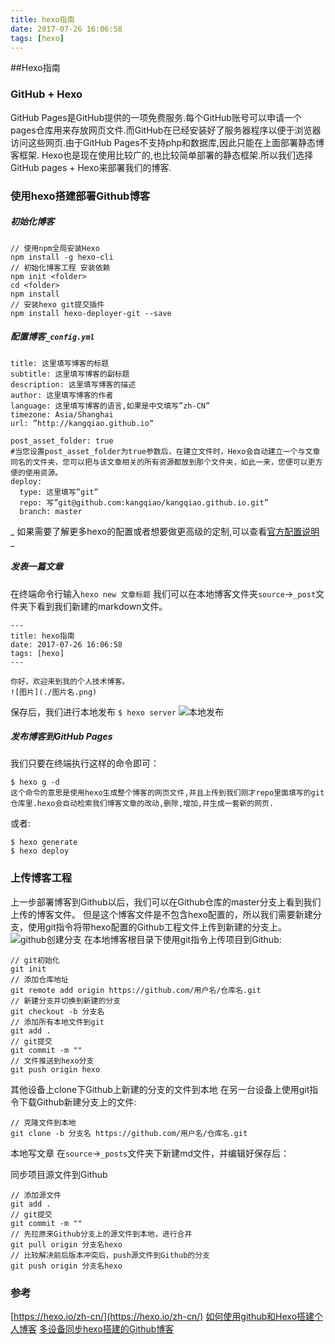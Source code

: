 ```yaml
---
title: hexo指南
date: 2017-07-26 16:06:58
tags: [hexo]
---
```


##Hexo指南

### GitHub + Hexo
GitHub Pages是GitHub提供的一项免费服务.每个GitHub账号可以申请一个pages仓库用来存放网页文件.而GitHub在已经安装好了服务器程序以便于浏览器访问这些网页.由于GitHub Pages不支持php和数据库,因此只能在上面部署静态博客框架.
Hexo也是现在使用比较广的,也比较简单部署的静态框架.所以我们选择GitHub pages + Hexo来部署我们的博客.

### 使用hexo搭建部署Github博客
##### 初始化博客
```
// 使用npm全局安装Hexo
npm install -g hexo-cli
// 初始化博客工程 安装依赖
npm init <folder>
cd <folder>
npm install
// 安装hexo git提交插件
npm install hexo-deployer-git --save
```
##### 配置博客`_config.yml`
```
title: 这里填写博客的标题
subtitle: 这里填写博客的副标题
description: 这里填写博客的描述
author: 这里填写博客的作者
language: 这里填写博客的语言,如果是中文填写”zh-CN”
timezone: Asia/Shanghai
url: ”http://kangqiao.github.io“

post_asset_folder: true 
#当您设置post_asset_folder为true参数后，在建立文件时，Hexo会自动建立一个与文章同名的文件夹，您可以把与该文章相关的所有资源都放到那个文件夹，如此一来，您便可以更方便的使用资源。
deploy:
  type: 这里填写”git”
  repo: 写”git@github.com:kangqiao/kangqiao.github.io.git”
  branch: master
```
_ 如果需要了解更多hexo的配置或者想要做更高级的定制,可以查看[官方配置说明](https://hexo.io/docs/configuration.html) _

##### 发表一篇文章
在终端命令行输入`hexo new 文章标题`
我们可以在本地博客文件夹`source`->`_post`文件夹下看到我们新建的markdown文件。

```
---
title: hexo指南
date: 2017-07-26 16:06:58
tags: [hexo]
---

你好，欢迎来到我的个人技术博客。
![图片](./图片名.png)
```
保存后，我们进行本地发布 `$ hexo server`
![本地发布](./hexo_server.png)

##### 发布博客到GitHub Pages
我们只要在终端执行这样的命令即可：
```
$ hexo g -d
这个命令的意思是使用hexo生成整个博客的网页文件,并且上传到我们刚才repo里面填写的git仓库里.hexo会自动检索我们博客文章的改动,删除,增加,并生成一套新的网页.
```
或者:
```
$ hexo generate
$ hexo deploy
```
### 上传博客工程
上一步部署博客到Github以后，我们可以在Github仓库的master分支上看到我们上传的博客文件。
但是这个博客文件是不包含hexo配置的，所以我们需要新建分支，使用git指令将带hexo配置的Github工程文件上传到新建的分支上。
![github创建分支](./github_create_branch.png)
在本地博客根目录下使用git指令上传项目到Github:
```
// git初始化
git init
// 添加仓库地址
git remote add origin https://github.com/用户名/仓库名.git
// 新建分支并切换到新建的分支
git checkout -b 分支名
// 添加所有本地文件到git
git add .
// git提交
git commit -m ""
// 文件推送到hexo分支
git push origin hexo
```
其他设备上clone下Github上新建的分支的文件到本地
在另一台设备上使用git指令下载Github新建分支上的文件:
```
// 克隆文件到本地
git clone -b 分支名 https://github.com/用户名/仓库名.git
```
本地写文章
在`source`->`_posts`文件夹下新建md文件，并编辑好保存后：

同步项目源文件到Github
```
// 添加源文件
git add .
// git提交
git commit -m ""
// 先拉原来Github分支上的源文件到本地，进行合并
git pull origin 分支名hexo
// 比较解决前后版本冲突后，push源文件到Github的分支
git push origin 分支名hexo
```

### 参考
[https://hexo.io/zh-cn/](https://hexo.io/zh-cn/)
[如何使用github和Hexo搭建个人博客](https://shikieiki.github.io/2017/02/23/%E5%A6%82%E4%BD%95%E4%BD%BF%E7%94%A8gitHub%E5%92%8CHexo%E6%90%AD%E5%BB%BA%E4%B8%AA%E4%BA%BA%E5%8D%9A%E5%AE%A2/)
[多设备同步hexo搭建的Github博客](http://www.jianshu.com/p/6fb0b287f950)









